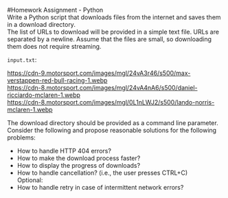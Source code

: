#Homework Assignment - Python  
Write a Python script that downloads files from the internet and saves them in a download directory.  
The list of URLs to download will be provided in a simple text file. URLs are separated by a newline. Assume that the files are small, so
downloading them does not require streaming.  

`input.txt`:  

https://cdn-9.motorsport.com/images/mgl/24vA3r46/s500/max-verstappen-red-bull-racing-1.webp  
https://cdn-8.motorsport.com/images/mgl/24vA4nA6/s500/daniel-ricciardo-mclaren-1.webp  
https://cdn-8.motorsport.com/images/mgl/0L1nLWJ2/s500/lando-norris-mclaren-1.webp  

The download directory should be provided as a command line parameter.  
Consider the following and propose reasonable solutions for the following problems:  
* How to handle HTTP 404 errors?
* How to make the download process faster?
* How to display the progress of downloads?
* How to handle cancellation? (i.e., the user presses CTRL+C)  
Optional:  
* How to handle retry in case of intermittent network errors? 